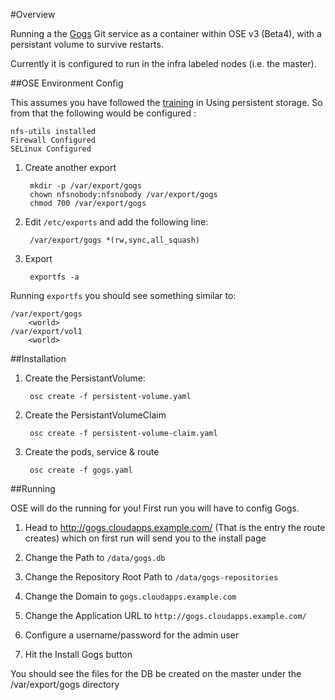 #Overview

Running a the [Gogs](http://gogs.io/) Git service as a container within OSE v3 (Beta4), with a persistant volume to survive restarts.

Currently it is configured to run in the infra labeled nodes (i.e. the master).

##OSE Environment Config

This assumes you have followed the [training](https://github.com/openshift/training/blob/master/beta-4-setup.md#using-persistent-storage-optional) in Using persistent storage. So from that the following would be configured :

	nfs-utils installed
	Firewall Configured
	SELinux Configured

1. Create another export

        mkdir -p /var/export/gogs
        chown nfsnobody:nfsnobody /var/export/gogs
        chmod 700 /var/export/gogs

2. Edit `/etc/exports` and add the following line:

        /var/export/gogs *(rw,sync,all_squash)

3. Export

        exportfs -a

Running `exportfs` you should see something similar to:

	/var/export/gogs
		<world>
	/var/export/vol1
		<world>

##Installation

1. Create the PersistantVolume:

        osc create -f persistent-volume.yaml

2. Create the PersistantVolumeClaim

        osc create -f persistent-volume-claim.yaml

3. Create the pods, service & route

        osc create -f gogs.yaml

##Running

OSE will do the running for you! First run you will have to config Gogs.

1. Head to http://gogs.cloudapps.example.com/ (That is the entry the route creates) which on first run will send you to the install page

2. Change the Path to `/data/gogs.db`

3. Change the Repository Root Path to `/data/gogs-repositories`

4. Change the Domain to `gogs.cloudapps.example.com`

5. Change the Application URL to `http://gogs.cloudapps.example.com/`

6. Configure a username/password for the admin user

7. Hit the Install Gogs button

You should see the files for the DB be created on the master under the /var/export/gogs directory



